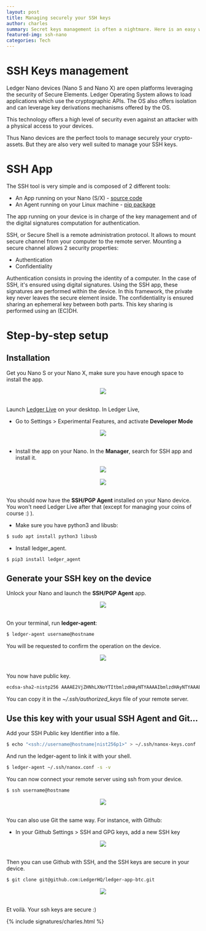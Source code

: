 ```yaml
---
layout: post
title: Managing securely your SSH keys 
author: charles
summary: Secret keys management is often a nightmare. Here is an easy way to manage securely your SSH keys
featured-img: ssh-nano
categories: Tech
---
```


# SSH Keys management
Ledger Nano devices (Nano S and Nano X) are open platforms leveraging the security of Secure Elements. Ledger Operating System allows to load applications which use the cryptographic APIs. The OS also offers isolation and can leverage key derivations mechanisms offered by the OS.

This technology offers a high level of security even against an attacker with a physical access to your devices.

Thus Nano devices are the perfect tools to manage securely your crypto-assets. But they are also very well suited to manage your SSH keys.


# SSH App

The SSH tool is very simple and is composed of 2 different tools:
* An App running on your Nano (S/X) - [source code](https://github.com/LedgerHQ/ledger-app-ssh-agent/)
* An Agent running on your Linux machine - [pip package](https://pypi.org/project/ledger_agent)


The app running on your device is in charge of the key management and of the digital signatures computation for authentication.

SSH, or Secure Shell is a remote administration protocol. It allows to mount secure channel from your computer to the remote server. Mounting a secure channel allows 2 security properties:
* Authentication
* Confidentiality

Authentication consists in proving the identity of a computer. In the case of SSH, it's ensured using digital signatures. Using the SSH app, these signatures are performed within the device. In this framework, the private key never leaves the secure element inside. 
The confidentiality is ensured sharing an ephemeral key between both parts. This key sharing is performed using an (EC)DH.

# Step-by-step setup

## Installation
Get you Nano S or your Nano X, make sure you have enough space to install the app.

<center>
<img src="/assets/ssh/ssh-install-app.jpg" >
</center>
<br/>

Launch [Ledger Live](https://www.ledger.com/ledger-live/) on your desktop. In Ledger Live,
* Go to Settings > Experimental Features, and activate **Developer Mode**

<center>
<img src="/assets/ssh/live-exp-features.png" >
</center>
<br/>

* Install the app on your Nano. In the **Manager**, search for SSH app and install it.

<center>
<img src="/assets/ssh/live-manager-ssh.png" >
</center>
<br/>

<center>
<img src="/assets/ssh/live-manager-install.png" >
</center>
<br/>

You should now have the **SSH/PGP Agent** installed on your Nano device. You won't need Ledger Live after that (except for managing your coins of course :) ).


* Make sure you have python3 and libusb:

```bash
$ sudo apt install python3 libusb
```

* Install ledger_agent.


```bash
$ pip3 install ledger_agent
```

## Generate your SSH key on the device
Unlock your Nano and launch the **SSH/PGP Agent** app.

<center>
<img src="/assets/ssh/ssh-home.jpg" >
</center>
<br/>

On your terminal, run **ledger-agent**:

```bash
$ ledger-agent username@hostname
```

You will be requested to confirm the operation on the device.

<center>
<img src="/assets/ssh/ssh-provide-key.jpg" >
</center>
<br/>

You now have public key.
```bash
ecdsa-sha2-nistp256 AAAAE2VjZHNhLXNoYTItbmlzdHAyNTYAAAAIbmlzdHAyNTYAAABBBCSu3oGKedvLzJpzQr0kGCr7eIyXy67zszMcQCnDUmeAzqlZt9skK0vM/HDquta8vNH77Y9gfjaEWozzfpYCSe0= <ssh://username@hostname|nist256p1>
```
You can copy it in the *~/.ssh/authorized_keys* file of your remote server.


## Use this key with your usual SSH Agent and Git...
Add your SSH Public key Identifier into a file.
```bash
$ echo "<ssh://username@hostname|nist256p1>" > ~/.ssh/nanox-keys.conf
```
And run the ledger-agent to link it with your shell.

```bash
$ ledger-agent ~/.ssh/nanox.conf -s -v
```

You can now connect your remote server using ssh from your device.
```bash
$ ssh username@hostname
```
<center>
<img src="/assets/ssh/ssh-provide-key.jpg" >
</center>
<br/>

You can also use Git the same way.
For instance, with Github:
* In your Github Settings > SSH and GPG keys, add a new SSH key

<center>
<img src="/assets/ssh/ssh-github.png" >
</center>
<br/>

Then you can use Github with SSH, and the SSH keys are secure in your device.

```bash
$ git clone git@github.com:LedgerHQ/ledger-app-btc.git
```
<center>
<img src="/assets/ssh/ssh-github-device.png" >
</center>
<br/>

Et voilà. Your ssh keys are secure :)


{% include signatures/charles.html %}
